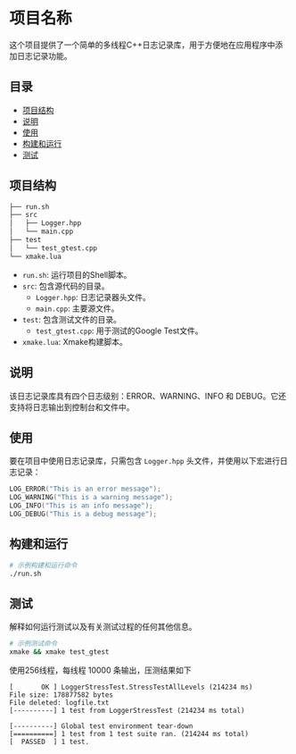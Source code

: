 # 项目名称

这个项目提供了一个简单的多线程C++日志记录库，用于方便地在应用程序中添加日志记录功能。

## 目录

- [项目结构](#项目结构)
- [说明](#说明)
- [使用](#使用)
- [构建和运行](#构建和运行)
- [测试](#测试)

## 项目结构

```bash
├── run.sh
├── src
│   ├── Logger.hpp
│   └── main.cpp
├── test
│   └── test_gtest.cpp
└── xmake.lua
```

- `run.sh`: 运行项目的Shell脚本。
- `src`: 包含源代码的目录。
  - `Logger.hpp`: 日志记录器头文件。
  - `main.cpp`: 主要源文件。
- `test`: 包含测试文件的目录。
  - `test_gtest.cpp`: 用于测试的Google Test文件。
- `xmake.lua`: Xmake构建脚本。

## 说明

该日志记录库具有四个日志级别：ERROR、WARNING、INFO 和 DEBUG。它还支持将日志输出到控制台和文件中。

## 使用

要在项目中使用日志记录库，只需包含 `Logger.hpp` 头文件，并使用以下宏进行日志记录：

```cpp
LOG_ERROR("This is an error message");
LOG_WARNING("This is a warning message");
LOG_INFO("This is an info message");
LOG_DEBUG("This is a debug message");
```

## 构建和运行

```bash
# 示例构建和运行命令
./run.sh
```

## 测试

解释如何运行测试以及有关测试过程的任何其他信息。

```bash
# 示例测试命令
xmake && xmake test_gtest
```

使用256线程，每线程 10000 条输出，压测结果如下
```
[       OK ] LoggerStressTest.StressTestAllLevels (214234 ms)
File size: 178877582 bytes
File deleted: logfile.txt
[----------] 1 test from LoggerStressTest (214234 ms total)

[----------] Global test environment tear-down
[==========] 1 test from 1 test suite ran. (214244 ms total)
[  PASSED  ] 1 test.
```